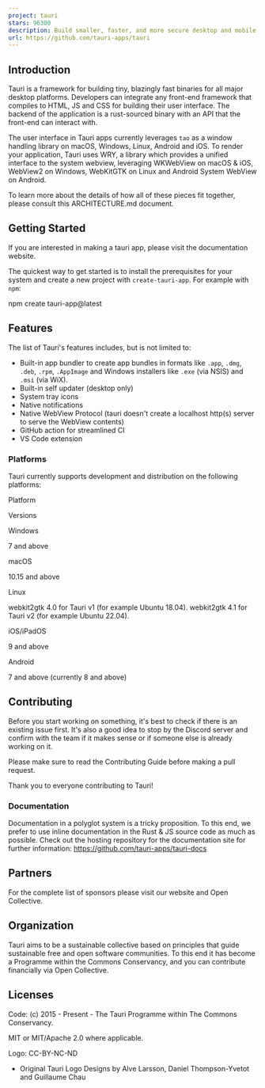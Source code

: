 ```yaml
---
project: tauri
stars: 96300
description: Build smaller, faster, and more secure desktop and mobile applications with a web frontend.
url: https://github.com/tauri-apps/tauri
---
```


Introduction
------------

Tauri is a framework for building tiny, blazingly fast binaries for all major desktop platforms. Developers can integrate any front-end framework that compiles to HTML, JS and CSS for building their user interface. The backend of the application is a rust-sourced binary with an API that the front-end can interact with.

The user interface in Tauri apps currently leverages `tao` as a window handling library on macOS, Windows, Linux, Android and iOS. To render your application, Tauri uses WRY, a library which provides a unified interface to the system webview, leveraging WKWebView on macOS & iOS, WebView2 on Windows, WebKitGTK on Linux and Android System WebView on Android.

To learn more about the details of how all of these pieces fit together, please consult this ARCHITECTURE.md document.

Getting Started
---------------

If you are interested in making a tauri app, please visit the documentation website.

The quickest way to get started is to install the prerequisites for your system and create a new project with `create-tauri-app`. For example with `npm`:

npm create tauri-app@latest

Features
--------

The list of Tauri's features includes, but is not limited to:

-   Built-in app bundler to create app bundles in formats like `.app`, `.dmg`, `.deb`, `.rpm`, `.AppImage` and Windows installers like `.exe` (via NSIS) and `.msi` (via WiX).
-   Built-in self updater (desktop only)
-   System tray icons
-   Native notifications
-   Native WebView Protocol (tauri doesn't create a localhost http(s) server to serve the WebView contents)
-   GitHub action for streamlined CI
-   VS Code extension

### Platforms

Tauri currently supports development and distribution on the following platforms:

Platform

Versions

Windows

7 and above

macOS

10.15 and above

Linux

webkit2gtk 4.0 for Tauri v1 (for example Ubuntu 18.04). webkit2gtk 4.1 for Tauri v2 (for example Ubuntu 22.04).

iOS/iPadOS

9 and above

Android

7 and above (currently 8 and above)

Contributing
------------

Before you start working on something, it's best to check if there is an existing issue first. It's also a good idea to stop by the Discord server and confirm with the team if it makes sense or if someone else is already working on it.

Please make sure to read the Contributing Guide before making a pull request.

Thank you to everyone contributing to Tauri!

### Documentation

Documentation in a polyglot system is a tricky proposition. To this end, we prefer to use inline documentation in the Rust & JS source code as much as possible. Check out the hosting repository for the documentation site for further information: https://github.com/tauri-apps/tauri-docs

Partners
--------

For the complete list of sponsors please visit our website and Open Collective.

Organization
------------

Tauri aims to be a sustainable collective based on principles that guide sustainable free and open software communities. To this end it has become a Programme within the Commons Conservancy, and you can contribute financially via Open Collective.

Licenses
--------

Code: (c) 2015 - Present - The Tauri Programme within The Commons Conservancy.

MIT or MIT/Apache 2.0 where applicable.

Logo: CC-BY-NC-ND

-   Original Tauri Logo Designs by Alve Larsson, Daniel Thompson-Yvetot and Guillaume Chau
